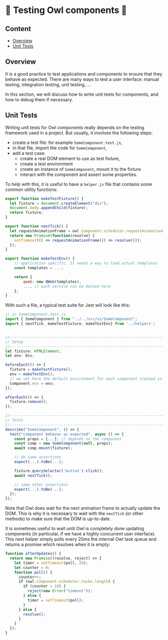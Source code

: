 # 🦉 Testing Owl components 🦉

## Content

- [Overview](#overview)
- [Unit Tests](#unit-tests)

## Overview

It is a good practice to test applications and components to ensure that they
behave as expected. There are many ways to test a user interface: manual
testing, integration testing, unit testing, ...

In this section, we will discuss how to write unit tests for components, and
how to debug them if necessary.

## Unit Tests

Writing unit tests for Owl components really depends on the testing framework
used in a project. But usually, it involves the following steps:

- create a test file: for example `SomeComponent.test.js`,
- in that file, import the code for `SomeComponent`,
- add a test case:
  - create a real DOM element to use as test fixture,
  - create a test environment
  - create an instance of `SomeComponent`, mount it to the fixture
  - interact with the component and assert some properties.

To help with this, it is useful to have a `helper.js` file that contains some
common utility functions:

```js
export function makeTestFixture() {
  let fixture = document.createElement("div");
  document.body.appendChild(fixture);
  return fixture;
}

export function nextTick() {
  let requestAnimationFrame = owl.Component.scheduler.requestAnimationFrame;
  return new Promise(function(resolve) {
    setTimeout(() => requestAnimationFrame(() => resolve()));
  });
}

export function makeTestEnv() {
    // application specific. It needs a way to load actual templates
    const templates = ...;

    return {
        qweb: new QWeb(templates),
        ..., // each service can be mocked here
    };
}
```

With such a file, a typical test suite for Jest will look like this:

```js
// in SomeComponent.test.js
import { SomeComponent } from "../../src/ui/SomeComponent";
import { nextTick, makeTestFixture, makeTestEnv} from '../helpers';


//------------------------------------------------------------------------------
// Setup
//------------------------------------------------------------------------------
let fixture: HTMLElement;
let env: Env;

beforeEach(() => {
  fixture = makeTestFixture();
  env = makeTestEnv();
  // we set here the default environment for each component created in the test
  Component.env = env;
});

afterEach(() => {
  fixture.remove();
});

//------------------------------------------------------------------------------
// Tests
//------------------------------------------------------------------------------
describe("SomeComponent", () => {
  test("component behaves as expected", async () => {
    const props = {...}; // depends on the component
    const comp = new SomeComponent(null, props);
    await comp.mount(fixture);

    // do some assertions
    expect(...).toBe(...);

    fixture.querySelector('button').click();
    await nextTick();

    // some other assertions
    expect(...).toBe(...);
  });
});
```

Note that Owl does wait for the next animation frame to actually update the DOM.
This is why it is necessary to wait with the `nextTick` (or other methods) to
make sure that the DOM is up-to-date.

It is sometimes useful to wait until Owl is completely done updating components
(in particular, if we have a highly concurrent user interface). This next
helper simply polls every 20ms the internal Owl task queue and returns a promise
which resolves when it is empty:

```js
function afterUpdates() {
  return new Promise((resolve, reject) => {
    let timer = setTimeout(poll, 20);
    let counter = 0;
    function poll() {
      counter++;
      if (owl.Component.scheduler.tasks.length) {
        if (counter > 10) {
          reject(new Error("timeout"));
        } else {
          timer = setTimeout(poll);
        }
      } else {
        resolve();
      }
    }
  });
}
```
